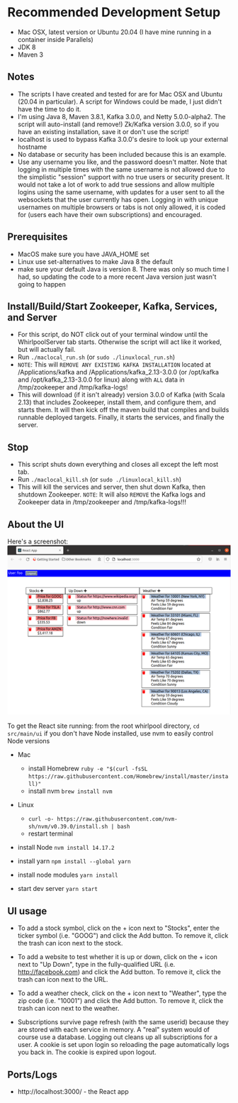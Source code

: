 # Recommended Development Setup
- Mac OSX, latest version or Ubuntu 20.04 (I have mine running in a container inside Parallels)
- JDK 8
- Maven 3

## Notes
- The scripts I have created and tested for are for Mac OSX and Ubuntu (20.04 in particular). A script for Windows could be made, I just didn't have the time to do it.
- I'm using Java 8, Maven 3.8.1, Kafka 3.0.0, and Netty 5.0.0-alpha2. The script will auto-install (and remove!) Zk/Kafka version 3.0.0, so if you have an existing installation, save it or don't use the script!
- localhost is used to bypass Kafka 3.0.0's desire to look up your external hostname
- No database or security has been included because this is an example.
- Use any username you like, and the password doesn't matter. Note that logging in multiple times with the same username is not allowed due to the simplistic "session" support with no true users or security present.
It would not take a lot of work to add true sessions and allow multiple logins using the same username, with updates for a user sent to all the websockets that the user currently has open.
Logging in with unique usernames on multiple browsers or tabs is not only allowed, it is coded for (users each have their own subscriptions) and encouraged.

## Prerequisites
- MacOS make sure you have JAVA_HOME set
- Linux use set-alternatives to make Java 8 the default
- make sure your default Java is version 8. There was only so much time I had, so updating the code to a more recent Java version just wasn't going to happen

## Install/Build/Start Zookeeper, Kafka, Services, and Server
- For this script, do NOT click out of your terminal window until the WhirlpoolServer tab starts. Otherwise the script will act like it worked, but will actually fail.
- Run `./maclocal_run.sh` (or `sudo ./linuxlocal_run.sh`)
- `NOTE`: This will `REMOVE ANY EXISTING KAFKA INSTALLATION` located at /Applications/kafka and /Applications/kafka_2.13-3.0.0 (or /opt/kafka and /opt/kafka_2.13-3.0.0 for linux)
along with `ALL` data in /tmp/zookeeper and /tmp/kafka-logs!
- This will download (if it isn't already) version 3.0.0 of Kafka (with Scala 2.13) that includes Zookeeper, install them, and configure them, and starts them. It will then kick off the maven build that compiles
and builds runnable deployed targets. Finally, it starts the services, and finally the server.

## Stop
- This script shuts down everything and closes all except the left most tab.
- Run `./maclocal_kill.sh` (or `sudo ./linuxlocal_kill.sh`)
- This will kill the services and server, then shut down Kafka, then shutdown Zookeeper. `NOTE`: It will also `REMOVE` the Kafka logs and Zookeeper data in /tmp/zookeeper and /tmp/kafka-logs!!!

## About the UI
Here's a screenshot:
![Whirlpool Screen Shot](https://github.com/jwboardman/whirlpool/blob/master/whirlpool_react_ui.png?raw=true "Whirlpool")

To get the React site running:
from the root whirlpool directory, `cd src/main/ui`
if you don't have Node installed, use nvm to easily control Node versions
  - Mac
    - install Homebrew `ruby -e "$(curl -fsSL https://raw.githubusercontent.com/Homebrew/install/master/install)"`
    - install nvm `brew install nvm`
  - Linux
    - `curl -o- https://raw.githubusercontent.com/nvm-sh/nvm/v0.39.0/install.sh | bash`
    - restart terminal

- install Node `nvm install 14.17.2`
- install yarn `npm install --global yarn`
- install node modules `yarn install`
- start dev server `yarn start`

## UI usage
- To add a stock symbol, click on the + icon next to "Stocks", enter the ticker symbol (i.e. "GOOG") and click the Add button. To remove it, click the trash can icon next to the stock.
- To add a website to test whether it is up or down, click on the + icon next to "Up Down", type in the fully-qualified URL (i.e. http://facebook.com) and click the Add button. To remove it, click the trash can icon next to the URL.
- To add a weather check, click on the + icon next to "Weather", type the zip code (i.e. "10001") and click the Add button. To remove it, click the trash can icon next to the weather.

- Subscriptions survive page refresh (with the same userid) because they are stored with each service in memory. A "real" system would of course use a database. Logging out cleans up all subscriptions for a user. A cookie is set upon login so reloading the page automatically logs you back in. The cookie is expired upon logout.

## Ports/Logs
- http://localhost:3000/ - the React app
